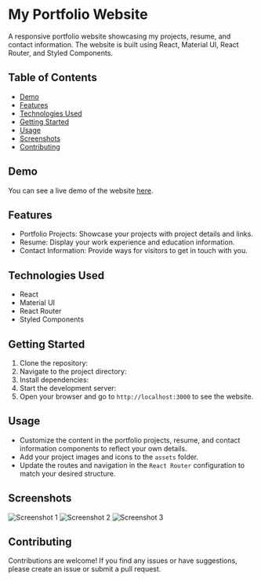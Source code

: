 # My Portfolio Website

A responsive portfolio website showcasing my projects, resume, and contact information. The website is built using React, Material UI, React Router, and Styled Components.

## Table of Contents

- [Demo](#demo)
- [Features](#features)
- [Technologies Used](#technologies-used)
- [Getting Started](#getting-started)
- [Usage](#usage)
- [Screenshots](#screenshots)
- [Contributing](#contributing)

## Demo

You can see a live demo of the website [here](https://developer-portfolio-bay-one.vercel.app/).

## Features

- Portfolio Projects: Showcase your projects with project details and links.
- Resume: Display your work experience and education information.
- Contact Information: Provide ways for visitors to get in touch with you.

## Technologies Used

- React
- Material UI
- React Router
- Styled Components

## Getting Started

1. Clone the repository:
2. Navigate to the project directory:
3. Install dependencies:
4. Start the development server:
5. Open your browser and go to `http://localhost:3000` to see the website.

## Usage

- Customize the content in the portfolio projects, resume, and contact information components to reflect your own details.
- Add your project images and icons to the `assets` folder.
- Update the routes and navigation in the `React Router` configuration to match your desired structure.

## Screenshots

![Screenshot 1](screenshots/screenshot1.png)
![Screenshot 2](screenshots/screenshot2.png)
![Screenshot 3](screenshots/screenshot3.png)

## Contributing

Contributions are welcome! If you find any issues or have suggestions, please create an issue or submit a pull request.






